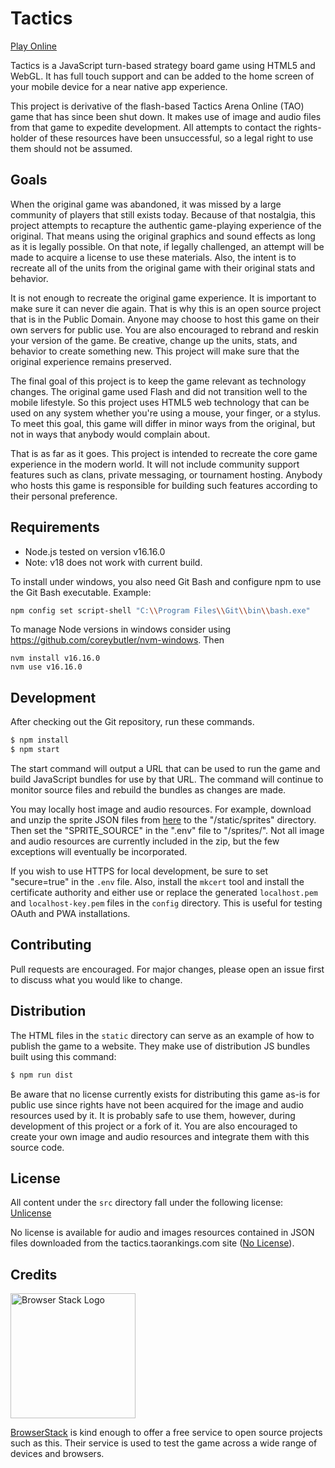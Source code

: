 # Tactics

[Play Online](https://tactics.taorankings.com/)

Tactics is a JavaScript turn-based strategy board game using HTML5 and WebGL.  It has full touch support and can be added to the home screen of your mobile device for a near native app experience.

This project is derivative of the flash-based Tactics Arena Online (TAO) game that has since been shut down.  It makes use of image and audio files from that game to expedite development.  All attempts to contact the rights-holder of these resources have been unsuccessful, so a legal right to use them should not be assumed.

## Goals

When the original game was abandoned, it was missed by a large community of players that still exists today.  Because of that nostalgia, this project attempts to recapture the authentic game-playing experience of the original.  That means using the original graphics and sound effects as long as it is legally possible.  On that note, if legally challenged, an attempt will be made to acquire a license to use these materials.  Also, the intent is to recreate all of the units from the original game with their original stats and behavior.

It is not enough to recreate the original game experience.  It is important to make sure it can never die again.  That is why this is an open source project that is in the Public Domain.  Anyone may choose to host this game on their own servers for public use.  You are also encouraged to rebrand and reskin your version of the game.  Be creative, change up the units, stats, and behavior to create something new.  This project will make sure that the original experience remains preserved.

The final goal of this project is to keep the game relevant as technology changes.  The original game used Flash and did not transition well to the mobile lifestyle.  So this project uses HTML5 web technology that can be used on any system whether you're using a mouse, your finger, or a stylus.  To meet this goal, this game will differ in minor ways from the original, but not in ways that anybody would complain about.

That is as far as it goes.  This project is intended to recreate the core game experience in the modern world.  It will not include community support features such as clans, private messaging, or tournament hosting.  Anybody who hosts this game is responsible for building such features according to their personal preference.

## Requirements
* Node.js tested on version v16.16.0
* Note: v18 does not work with current build.

To install under windows, you also need Git Bash and configure npm to use the Git Bash executable.
Example:
```bash
npm config set script-shell "C:\\Program Files\\Git\\bin\\bash.exe"
```

To manage Node versions in windows consider using https://github.com/coreybutler/nvm-windows.
Then 
```
nvm install v16.16.0
nvm use v16.16.0
```

## Development
After checking out the Git repository, run these commands.

```bash
$ npm install
$ npm start
```

The start command will output a URL that can be used to run the game and build JavaScript bundles for use by that URL.  The command will continue to monitor source files and rebuild the bundles as changes are made.

You may locally host image and audio resources.  For example, download and unzip the sprite JSON files from [here](https://tactics.taorankings.com/sprites.zip) to the "/static/sprites" directory.  Then set the "SPRITE\_SOURCE" in the ".env" file to "/sprites/".  Not all image and audio resources are currently included in the zip, but the few exceptions will eventually be incorporated.

If you wish to use HTTPS for local development, be sure to set "secure=true" in the `.env` file.  Also, install the `mkcert` tool and install the certificate authority and either use or replace the generated `localhost.pem` and `localhost-key.pem` files in the `config` directory.  This is useful for testing OAuth and PWA installations.

## Contributing
Pull requests are encouraged. For major changes, please open an issue first to discuss what you would like to change.

## Distribution

The HTML files in the `static` directory can serve as an example of how to publish the game to a website.  They make use of distribution JS bundles built using this command:

```bash
$ npm run dist
```

Be aware that no license currently exists for distributing this game as-is for public use since rights have not been acquired for the image and audio resources used by it.  It is probably safe to use them, however, during development of this project or a fork of it.  You are also encouraged to create your own image and audio resources and integrate them with this source code.

## License
All content under the `src` directory fall under the following license:
[Unlicense](https://choosealicense.com/licenses/unlicense/)

No license is available for audio and images resources contained in JSON files downloaded from the tactics.taorankings.com site ([No License](https://choosealicense.com/no-permission/)).

## Credits
[<img src="https://user-images.githubusercontent.com/8408196/68429603-675de280-017c-11ea-9dba-a736d34dace3.png" alt="Browser Stack Logo" width="200">](https://www.browserstack.com/)

[BrowserStack](http://www.browserstack.com) is kind enough to offer a free service to open source projects such as this.  Their service is used to test the game across a wide range of devices and browsers.
